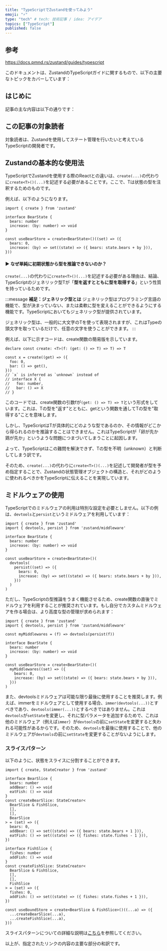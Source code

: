 ```yaml
---
title: "TypeScriptでZustandを使ってみよう"
emoji: "⚡"
type: "tech" # tech: 技術記事 / idea: アイデア
topics: ["TypeScript"]
published: false
---
```


## 参考
https://docs.pmnd.rs/zustand/guides/typescript

このドキュメントは、ZustandのTypeScriptガイドに関するもので、以下の主要なトピックをカバーしています：

## はじめに
記事の主な内容は以下の通りです：

<!-- ##### 1. 基本的な使用法

##### 2. 型推論の問題


##### 4. ミドルウェアの使用

##### 5. スライスパターン

##### 6. バウンデッドuseStoreフック（未記入）：バニラストア用のバウンデッドuseStoreフックについて -->


## この記事の対象読者
対象読者は、Zustandを使用してステート管理を行いたいと考えているTypeScriptの開発者です。
## **Zustandの基本的な使用法**

TypeScriptでZustandを使用する際のReactとの違いは、`create(...)`の代わりに`create<T>()(...)`を記述する必要があることです。ここで、Tは状態の型を注釈するためのものです。

例えば、以下のようになります。

```tsx
import { create } from 'zustand'

interface BearState {
  bears: number
  increase: (by: number) => void
}

const useBearStore = create<BearState>()((set) => ({
  bears: 0,
  increase: (by) => set((state) => ({ bears: state.bears + by })),
}))

```
<!-- BearStateとこのコードの補足説明を追加する -->

#### **▶ なぜ単純に初期状態から型を推論できないのか？**

`create(...)`の代わりに`create<T>()(...)`を記述する必要がある理由は、結論、TypeScriptのジェネリック型Tが「**型を返すとともに型を取得する**」という性質を持っているためです。

:::message
**補足：ジェネリック型とは**
ジェネリック型はプログラミング言語の機能で、型が決まっていない、または柔軟に型を変えることができるようにする機能です。TypeScriptにおいてもジェネリック型が提供されています。

ジェネリック型は、一般的に大文字のTを使って表現されますが、これはTypeの頭文字を取っているだけで、任意の文字を使うことができます。
:::

例えば、以下に示すコードは、create関数の簡易版を示しています。

```tsx
declare const create: <T>(f: (get: () => T) => T) => T

const x = create((get) => ({
  foo: 0,
  bar: () => get(),
}))
// `x` is inferred as `unknown` instead of
// interface X {
//   foo: number,
//   bar: () => X
// }

```

このコードでは、create関数の引数fが```(get: () => T) => T```という形式をしています。これは、Tの型を"返す"とともに、getという関数を通してTの型を"取得する"ことを意味します。

しかし、TypeScriptはTが具体的にどのような型であるのか、その情報がどこから得られるのかを推論することはできません。これはTypeScriptが「卵が先か鶏が先か」というような問題につまづいてしまうことに起因します。

よって、TypeScriptはこの難問を解決できず、Tの型を不明（unknown）と判断してしまう訳です。

そのため、`create(...)`の代わりに`create<T>()(...)`を記述して開発者が型を予め指定することで、Zustandの状態管理オブジェクトの構造と、それがどのように使われるべきかをTypeScriptに伝えることを実現しています。
## **ミドルウェアの使用**

TypeScriptでのミドルウェアの利用は特別な設定を必要としません。以下の例は、`devtools`と`persist`というミドルウェアを利用しています：

```tsx
import { create } from 'zustand'
import { devtools, persist } from 'zustand/middleware'

interface BearState {
  bears: number
  increase: (by: number) => void
}

const useBearStore = create<BearState>()(
  devtools(
    persist((set) => ({
      bears: 0,
      increase: (by) => set((state) => ({ bears: state.bears + by })),
    }))
  )
)

```

ただし、TypeScriptの型推論をうまく機能させるため、create関数の直後でミドルウェアを利用することが推奨されています。もし自分でカスタムミドルウェアを作る場合は、より高度な型の管理が求められます：

```tsx
import { create } from 'zustand'
import { devtools, persist } from 'zustand/middleware'

const myMiddlewares = (f) => devtools(persist(f))

interface BearState {
  bears: number
  increase: (by: number) => void
}

const useBearStore = create<BearState>()(
  myMiddlewares((set) => ({
    bears: 0,
    increase: (by) => set((state) => ({ bears: state.bears + by })),
  }))
)

```

また、devtoolsミドルウェアは可能な限り最後に使用することを推奨します。例えば、immerをミドルウェアとして使用する場合、`immer(devtools(...))`とすべきであり、`devtools(immer(...))`とするべきではありません。これは`devtools`が`setState`を変更し、それに型パラメータを追加するためで、これは他のミドルウェア（例えば`immer`）が`devtools`の前に`setState`を変更すると失われる可能性があるからです。そのため、`devtools`を最後に使用することで、他のミドルウェアが`devtools`の前に`setState`を変更することがないようにします。
<!-- わかりづれえ -->

### **スライスパターン**

以下のように、状態をスライスに分割することができます。

```tsx
import { create, StateCreator } from 'zustand'

interface BearSlice {
  bears: number
  addBear: () => void
  eatFish: () => void
}
const createBearSlice: StateCreator<
  BearSlice & FishSlice,
  [],
  [],
  BearSlice
> = (set) => ({
  bears: 0,
  addBear: () => set((state) => ({ bears: state.bears + 1 })),
  eatFish: () => set((state) => ({ fishes: state.fishes - 1 })),
})

interface FishSlice {
  fishes: number
  addFish: () => void
}
const createFishSlice: StateCreator<
  BearSlice & FishSlice,
  [],
  [],
  FishSlice
> = (set) => ({
  fishes: 0,
  addFish: () => set((state) => ({ fishes: state.fishes + 1 })),
})

const useBoundStore = create<BearSlice & FishSlice>()((...a) => ({
  ...createBearSlice(...a),
  ...createFishSlice(...a),
}))

```

スライスパターンについての詳細な説明は[こちら](https://github.com/pmndrs/zustand/wiki/TypeScript---Slices-Pattern)を参照してください。

以上が、指定されたリンクの内容の主要な部分の和訳です。